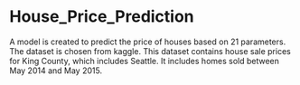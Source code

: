 # House_Price_Prediction
A model is created to predict the price of houses based on 21 parameters. The dataset is chosen from kaggle. This dataset contains house sale prices for King County, which includes Seattle. It includes homes sold between May 2014 and May 2015.
